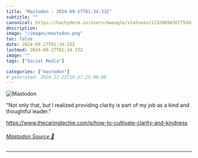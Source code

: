```yaml
---
title: "Mastodon - 2024-09-27T01:34:33Z"
subtitle: ""
canonical: https://hachyderm.io/users/mweagle/statuses/113206943677594246
description:
image: "/images/mastodon.png"
toc: false
date: 2024-09-27T01:34:33Z
lastmod: 2024-09-27T01:34:33Z
image: ""
tags: ["Social Media"]

categories: ["mastodon"]
# generated: 2024-12-22T19:57:25-08:00
---
```

![Mastodon](/images/mastodon.png)

<p>“Not only that, but I realized providing clarity is part of my job as a kind and thoughtful leader.”</p><p><a href="https://www.thecaringtechie.com/p/how-to-cultivate-clarity-and-kindness" target="_blank" rel="nofollow noopener noreferrer" translate="no"><span class="invisible">https://www.</span><span class="ellipsis">thecaringtechie.com/p/how-to-c</span><span class="invisible">ultivate-clarity-and-kindness</span></a></p>


###### [Mastodon Source 🐘](https://hachyderm.io/@mweagle/113206943677594246)

___

